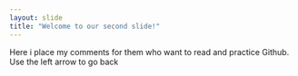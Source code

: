 ```yaml
---
layout: slide
title: "Welcome to our second slide!"
---
```

Here i place my comments for them who want to read and practice Github.
Use the left arrow to go back
